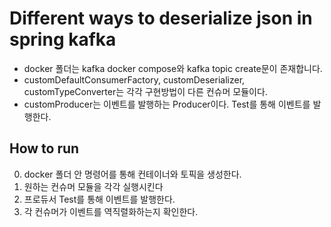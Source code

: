 # Different ways to deserialize json in spring kafka

- docker 폴더는 kafka docker compose와 kafka topic create문이 존재합니다.
- customDefaultConsumerFactory, customDeserializer, customTypeConverter는 각각 구현방법이 다른 컨슈머 모듈이다.
- customProducer는 이벤트를 발행하는 Producer이다. Test를 통해 이벤트를 발행한다.

## How to run
0. docker 폴더 안 명령어를 통해 컨테이너와 토픽을 생성한다.
 1. 원하는 컨슈머 모듈을 각각 실행시킨다
2. 프로듀서 Test를 통해 이벤트를 발행한다.
3. 각 컨슈머가 이벤트를 역직렬화하는지 확인한다.